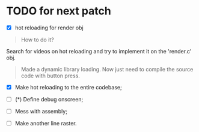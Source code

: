 # TODO for next patch

- [x] hot reloading for render obj
> How to do it?

Search for videos on hot reloading and try to implement it
on the 'render.c' obj.

> Made a dynamic library loading.
> Now just need to compile the source code with button press.

- [x] Make hot reloading to the entire codebase;
- [ ] (*) Define debug onscreen;
- [ ] Mess with assembly;
- [ ] Make another line raster.

